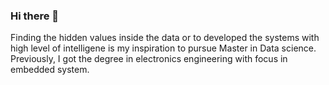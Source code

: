 ### Hi there 👋


Finding the hidden values inside the data or to developed the systems with high level of intelligene is my inspiration to pursue Master in Data science. Previously, I got the degree in electronics engineering with focus in embedded system.

<!--
**Usama-ali336/Usama-ali336** is a ✨ _special_ ✨ repository because its `README.md` (this file) appears on your GitHub profile.

Here are some ideas to get you started:

- 🔭 I’m currently working on ...
- 🌱 I’m currently learning ...
- 👯 I’m looking to collaborate on ...
- 🤔 I’m looking for help with ...
- 💬 Ask me about ...
- 📫 How to reach me: ...
- 😄 Pronouns: ...
- ⚡ Fun fact: ...
-->
